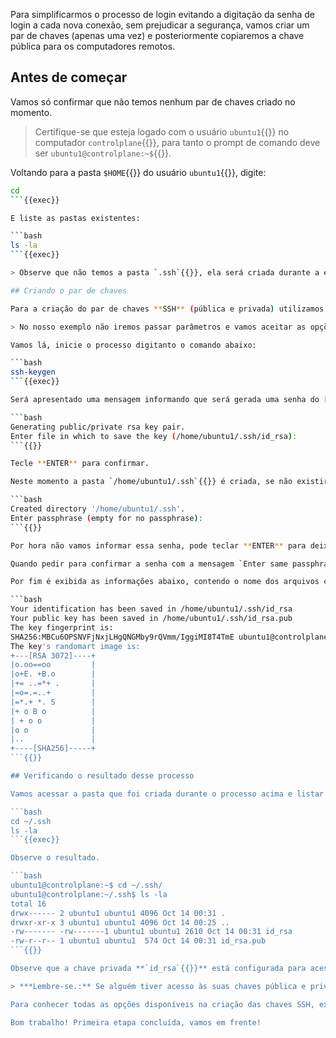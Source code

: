 Para simplificarmos o processo de login evitando a digitação da senha de login a cada nova conexão, sem prejudicar a segurança, vamos criar um par de chaves (apenas uma vez) e posteriormente copiaremos a chave pública para os computadores remotos.

## Antes de começar

Vamos só confirmar que não temos nenhum par de chaves criado no momento.

> Certifique-se que esteja logado com o usuário `ubuntu1`{{}} no computador `controlplane`{{}}, para tanto o prompt de comando deve ser `ubuntu1@controlplane:~$`{{}}.

Voltando para a pasta `$HOME`{{}} do usuário `ubuntu1`{{}}, digite:

```bash
cd
```{{exec}}

E liste as pastas existentes:

```bash
ls -la
```{{exec}}

> Observe que não temos a pasta `.ssh`{{}}, ela será criada durante a execução do próximo comando.

## Criando o par de chaves

Para a criação do par de chaves **SSH** (pública e privada) utilizamos o comando `ssh-keygen`{{}}.

> No nosso exemplo não iremos passar parâmetros e vamos aceitar as opções padrões.

Vamos lá, inicie o processo digitanto o comando abaixo:

```bash
ssh-keygen
```{{exec}}

Será apresentado uma mensagem informando que será gerada uma senha do [tipo RSA](https://pt.wikipedia.org/wiki/RSA_(sistema_criptogr%C3%A1fico)) e pedindo para confirmar o nome do arquivo em que será gravada.

```bash
Generating public/private rsa key pair.
Enter file in which to save the key (/home/ubuntu1/.ssh/id_rsa): 
```{{}}

Tecle **ENTER** para confirmar.

Neste momento a pasta `/home/ubuntu1/.ssh`{{}} é criada, se não existir, e é solicitada a digitação de uma senha de proteção, conforme abaixo.

```bash
Created directory '/home/ubuntu1/.ssh'.
Enter passphrase (empty for no passphrase): 
```{{}}

Por hora não vamos informar essa senha, pode teclar **ENTER** para deixar em branco.

Quando pedir para confirmar a senha com a mensagem `Enter same passphrase again:`{{}}, como deixamos em branco pode teclar **ENTER** novamente.

Por fim é exibida as informações abaixo, contendo o nome dos arquivos criados, a impressão digital e a imagem randômica da chave.

```bash
Your identification has been saved in /home/ubuntu1/.ssh/id_rsa
Your public key has been saved in /home/ubuntu1/.ssh/id_rsa.pub
The key fingerprint is:
SHA256:MBCu6OPSNVFjNxjLHgQNGMby9rQVmm/IggiMI8T4TmE ubuntu1@controlplane
The key's randomart image is:
+---[RSA 3072]----+
|o.oo==oo         |
|o+E. +B.o        |
|+= ..=*+ .       |
|=o=.=..+         |
|=*.+ *. S        |
|+ o B o          |
| + o o           |
|o o              |
|..               |
+----[SHA256]-----+
```{{}}

## Verificando o resultado desse processo

Vamos acessar a pasta que foi criada durante o processo acima e listar os arquivos criados, com os comandos abaixo.

```bash
cd ~/.ssh
ls -la
```{{exec}}

Observe o resultado.

```bash
ubuntu1@controlplane:~$ cd ~/.ssh/
ubuntu1@controlplane:~/.ssh$ ls -la
total 16
drwx------ 2 ubuntu1 ubuntu1 4096 Oct 14 00:31 .
drwxr-xr-x 3 ubuntu1 ubuntu1 4096 Oct 14 00:25 ..
-rw------- -rw-------1 ubuntu1 ubuntu1 2610 Oct 14 00:31 id_rsa
-rw-r--r-- 1 ubuntu1 ubuntu1  574 Oct 14 00:31 id_rsa.pub
```{{}}

Observe que a chave privada **`id_rsa`{{}}** está configurada para acesso restrito `rw-------`{{}} ao proprietário `ubuntu1`{{}}, enquanto a chave pública **`id_rsa.pub`{{}}** tem a leitura liberada para qualquer usuário `rw-r--r--`{{}}.

> ***Lembre-se.:** Se alguém tiver acesso às suas chaves pública e privada, poderá logar nos computadores remotos com seu usuário. Para mitigar esse risco é recomendável que no processo de criação, visto acima, seja informada a senha de proteção.*

Para conhecer todas as opções disponíveis na criação das chaves SSH, execute `man ssh-keygen`.

Bom trabalho! Primeira etapa concluída, vamos em frente!
